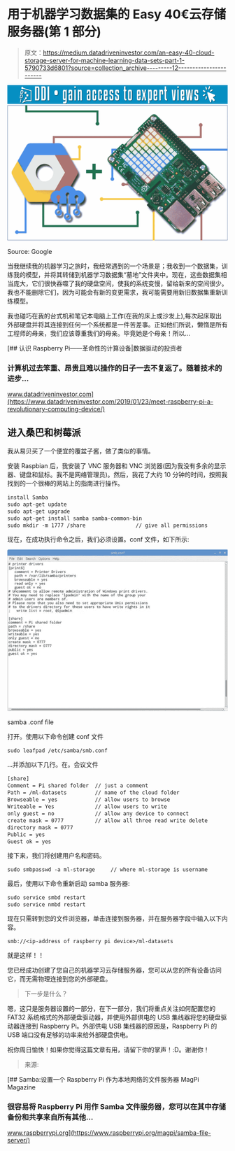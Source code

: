 # 用于机器学习数据集的 Easy 40€云存储服务器(第 1 部分)

> 原文：<https://medium.datadriveninvestor.com/an-easy-40-cloud-storage-server-for-machine-learning-data-sets-part-1-5790733d6801?source=collection_archive---------12----------------------->

[![](img/259eb7111ea284f72c22492f704a4ff9.png)](http://www.track.datadriveninvestor.com/1B9E)![](img/db72ffea5383d6555ffd26e9cfc0a5bf.png)

Source: Google

当我继续我的机器学习之旅时，我经常遇到的一个场景是；我收到一个数据集，训练我的模型，并将其转储到机器学习数据集“墓地”文件夹中。现在，这些数据集相当庞大，它们很快吞噬了我的硬盘空间，使我的系统变慢，留给新来的空间很少。我也不能删除它们，因为可能会有新的变更需求，我可能需要用新旧数据集重新训练模型。

我也碰巧在我的台式机和笔记本电脑上工作(在我的床上或沙发上),每次起床取出外部硬盘并将其连接到任何一个系统都是一件苦差事。正如他们所说，懒惰是所有工程师的母亲，我们应该尊重我们的母亲。毕竟她是个母亲！所以…

[](https://www.datadriveninvestor.com/2019/01/23/meet-raspberry-pi-a-revolutionary-computing-device/) [## 认识 Raspberry Pi——革命性的计算设备|数据驱动的投资者

### 计算机过去笨重、昂贵且难以操作的日子一去不复返了。随着技术的进步…

www.datadriveninvestor.com](https://www.datadriveninvestor.com/2019/01/23/meet-raspberry-pi-a-revolutionary-computing-device/) 

## 进入桑巴和树莓派

我从易贝买了一个便宜的覆盆子酱，做了类似的事情。

安装 Raspbian 后，我安装了 VNC 服务器和 VNC 浏览器(因为我没有多余的显示器、键盘和鼠标。我不是网络管理员)。然后，我花了大约 10 分钟的时间，按照我找到的一个很棒的网站上的指南进行操作。

```
install Samba
sudo apt-get update
sudo apt-get upgrade
sudo apt-get install samba samba-common-bin
sudo mkdir -m 1777 /share                // give all permissions
```

现在，在成功执行命令之后，我们必须设置。conf 文件，如下所示:

![](img/b49edee410d28725dd596dbe8bf31d71.png)

samba .conf file

打开。使用以下命令创建 conf 文件

```
sudo leafpad /etc/samba/smb.conf
```

…并添加以下几行。在。会议文件

```
[share]
Comment = Pi shared folder  // just a comment
Path = /ml-datasets         // name of the cloud folder
Browseable = yes            // allow users to browse
Writeable = Yes             // allow users to write
only guest = no             // allow any device to connect
create mask = 0777          // allow all three read write delete
directory mask = 0777
Public = yes
Guest ok = yes
```

接下来，我们将创建用户名和密码。

```
sudo smbpasswd -a ml-storage     // where ml-storage is username
```

最后，使用以下命令重新启动 samba 服务器:

```
sudo service smbd restart
sudo service nmbd restart
```

现在只需转到您的文件浏览器，单击连接到服务器，并在服务器字段中输入以下内容。

```
smb://<ip-address of raspberry pi device>/ml-datasets
```

就是这样！！

您已经成功创建了您自己的机器学习云存储服务器，您可以从您的所有设备访问它，而无需物理连接到您的外部硬盘。

> 下一步是什么？

嗯，这只是服务器设置的一部分，在下一部分，我们将重点关注如何配置您的 FAT32 系统格式的外部硬盘驱动器，并使用外部供电的 USB 集线器将您的硬盘驱动器连接到 Raspberry Pi。外部供电 USB 集线器的原因是，Raspberry Pi 的 USB 端口没有足够的功率来给外部硬盘供电。

祝你周日愉快！如果你觉得这篇文章有用，请留下你的掌声！:D。谢谢你！

> 来源:

[](https://www.raspberrypi.org/magpi/samba-file-server/) [## Samba:设置一个 Raspberry Pi 作为本地网络的文件服务器 MagPi Magazine

### 很容易将 Raspberry Pi 用作 Samba 文件服务器，您可以在其中存储备份和共享来自所有其他…

www.raspberrypi.org](https://www.raspberrypi.org/magpi/samba-file-server/)